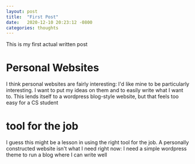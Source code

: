 ```yaml
---
layout: post
title:  "First Post"
date:   2020-12-10 20:23:12 -0800
categories: thoughts 
---
```

This is my first actual written post
# Personal Websites
I think personal websites are fairly interesting: I'd like mine to be particularly interesting. 
I want to put my ideas on them and to easily write what I want to. 
This lends itself to a wordpress blog-style website, but that feels too easy for a CS student
# tool for the job
I guess this might be a lesson in using the right tool for the job. A personally constructed website isn't what I need right now: I need a simple wordpress theme to run a blog where I can write well